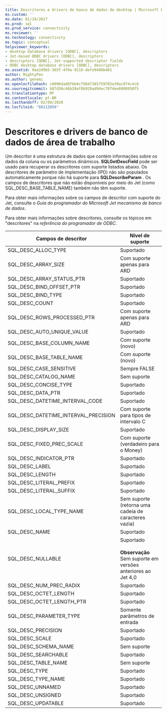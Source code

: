 ```yaml
---
title: Descritores e drivers de banco de dados de desktop | Microsoft Docs
ms.custom: ''
ms.date: 01/19/2017
ms.prod: sql
ms.prod_service: connectivity
ms.reviewer: ''
ms.technology: connectivity
ms.topic: conceptual
helpviewer_keywords:
- desktop database drivers [ODBC], descriptors
- Jet-based ODBC drivers [ODBC], descriptors
- descriptors [ODBC], Jet-supported descriptor fields
- ODBC desktop database drivers [ODBC], descriptors
ms.assetid: 9ae2d9b5-365f-4f0a-9116-defe9498b401
author: MightyPen
ms.author: genemi
ms.openlocfilehash: c0096dad8fbb4cf9847385759702e39ac074c4c6
ms.sourcegitcommit: b87d36c46b39af8b929ad94ec707dee8800950f5
ms.translationtype: MT
ms.contentlocale: pt-BR
ms.lasthandoff: 02/08/2020
ms.locfileid: "68112056"
---
```

# <a name="descriptors-and-desktop-database-drivers"></a>Descritores e drivers de banco de dados de área de trabalho
Um descritor é uma estrutura de dados que contém informações sobre os dados da coluna ou os parâmetros dinâmicos. **SQLGetDescField** pode ser usado para recuperar os descritores com suporte listados abaixo. Os descritores de parâmetro de implementação (IPD) não são populados automaticamente porque não há suporte para **SQLDescribeParam** . Os campos de descritores que não estão disponíveis por meio do Jet (como SQL_DESC_BASE_TABLE_NAME) também não têm suporte.  
  
 Para obter mais informações sobre os campos de descritor com suporte do Jet, consulte o *Guia do programador do Microsoft Jet mecanismo de banco de dados*.  
  
 Para obter mais informações sobre descritores, consulte os tópicos em "descritores" na *referência do programador de ODBC*.  
  
|Campos de descritor|Nível de suporte|  
|-----------------------|-------------------|  
|SQL_DESC_ALLOC_TYPE|Suportado|  
|SQL_DESC_ARRAY_SIZE|Com suporte apenas para ARD|  
|SQL_DESC_ARRAY_STATUS_PTR|Suportado|  
|SQL_DESC_BIND_OFFSET_PTR|Suportado|  
|SQL_DESC_BIND_TYPE|Suportado|  
|SQL_DESC_COUNT|Suportado|  
|SQL_DESC_ROWS_PROCESSED_PTR|Com suporte apenas para ARD|  
|SQL_DESC_AUTO_UNIQUE_VALUE|Suportado|  
|SQL_DESC_BASE_COLUMN_NAME|Com suporte (novo)|  
|SQL_DESC_BASE_TABLE_NAME|Com suporte (novo)|  
|SQL_DESC_CASE_SENSITIVE|Sempre FALSE|  
|SQL_DESC_CATALOG_NAME|Sem suporte|  
|SQL_DESC_CONCISE_TYPE|Suportado|  
|SQL_DESC_DATA_PTR|Suportado|  
|SQL_DESC_DATETIME_INTERVAL_CODE|Suportado|  
|SQL_DESC_DATETIME_INTERVAL_PRECISION|Com suporte para tipos de intervalo C|  
|SQL_DESC_DISPLAY_SIZE|Suportado|  
|SQL_DESC_FIXED_PREC_SCALE|Com suporte (verdadeiro para o Money)|  
|SQL_DESC_INDICATOR_PTR|Suportado|  
|SQL_DESC_LABEL|Suportado|  
|SQL_DESC_LENGTH|Suportado|  
|SQL_DESC_LITERAL_PREFIX|Suportado|  
|SQL_DESC_LITERAL_SUFFIX|Suportado|  
|SQL_DESC_LOCAL_TYPE_NAME|Sem suporte (retorna uma cadeia de caracteres vazia)|  
|SQL_DESC_NAME|Suportado|  
|SQL_DESC_NULLABLE|Suportado<br /><br /> **Observação** Sem suporte em versões anteriores ao Jet 4,0|  
|SQL_DESC_NUM_PREC_RADIX|Suportado|  
|SQL_DESC_OCTET_LENGTH|Suportado|  
|SQL_DESC_OCTET_LENGTH_PTR|Suportado|  
|SQL_DESC_PARAMETER_TYPE|Somente parâmetros de entrada|  
|SQL_DESC_PRECISION|Suportado|  
|SQL_DESC_SCALE|Suportado|  
|SQL_DESC_SCHEMA_NAME|Sem suporte|  
|SQL_DESC_SEARCHABLE|Suportado|  
|SQL_DESC_TABLE_NAME|Sem suporte|  
|SQL_DESC_TYPE|Suportado|  
|SQL_DESC_TYPE_NAME|Suportado|  
|SQL_DESC_UNNAMED|Suportado|  
|SQL_DESC_UNSIGNED|Suportado|  
|SQL_DESC_UPDATABLE|Suportado|
